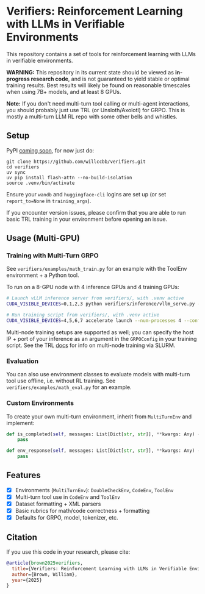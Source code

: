 # Verifiers: Reinforcement Learning with LLMs in Verifiable Environments

This repository contains a set of tools for reinforcement learning with LLMs in verifiable environments.

**WARNING:** This repository in its current state should be viewed as **in-progress research code**, and is not guaranteed to yield stable or optimal training results. Best results will likely be found on reasonable timescales when using 7B+ models, and at least 8 GPUs.

**Note:** If you don't need multi-turn tool calling or multi-agent interactions, you should probably just use TRL (or Unsloth/Axolotl) for GRPO. This is mostly a multi-turn LLM RL repo with some other bells and whistles.


## Setup

PyPI [coming soon](https://pypi.org/project/verifiers/), for now just do:
```
git clone https://github.com/willccbb/verifiers.git
cd verifiers
uv sync
uv pip install flash-attn --no-build-isolation
source .venv/bin/activate
```
Ensure your `wandb` and `huggingface-cli` logins are set up (or set `report_to=None` in `training_args`).

If you encounter version issues, please confirm that you are able to run basic TRL training in your environment before opening an issue.

## Usage (Multi-GPU)

### Training with Multi-Turn GRPO

See `verifiers/examples/math_train.py` for an example with the ToolEnv environment + a Python tool.

To run on a 8-GPU node with 4 inference GPUs and 4 training GPUs:
```sh
# Launch vLLM inference server from verifiers/, with .venv active
CUDA_VISIBLE_DEVICES=0,1,2,3 python verifiers/inference/vllm_serve.py --model "Qwen/Qwen2.5-7B-Instruct" --tensor_parallel_size 4 --max_model_len 8192  --gpu_memory_utilization 0.9 --enable_prefix_caching True
```

```sh
# Run training script from verifiers/, with .venv active
CUDA_VISIBLE_DEVICES=4,5,6,7 accelerate launch --num-processes 4 --config-file configs/zero3.yaml verifiers/examples/math_train.py
```

Multi-node training setups are supported as well; you can specify the host IP + port of your inference as an argument in the `GRPOConfig` in your training script. See the TRL [docs](https://huggingface.co/docs/trl/main/en/grpo_trainer#trl.GRPOTrainer) for info on multi-node training via SLURM.

### Evaluation

You can also use environment classes to evaluate models with multi-turn tool use offline, i.e. without RL training. See `verifiers/examples/math_eval.py` for an example.

### Custom Environments

To create your own multi-turn environment, inherit from `MultiTurnEnv` and implement:
```python
def is_completed(self, messages: List[Dict[str, str]], **kwargs: Any) -> bool:
    pass

def env_response(self, messages: List[Dict[str, str]], **kwargs: Any) -> Dict[str, str]:
    pass
```

## Features
- [X] Environments (`MultiTurnEnv`): `DoubleCheckEnv`, `CodeEnv`, `ToolEnv`
- [X] Multi-turn tool use in `CodeEnv` and `ToolEnv`
- [X] Dataset formatting + XML parsers
- [X] Basic rubrics for math/code correctness + formatting
- [X] Defaults for GRPO, model, tokenizer, etc.

## Citation

If you use this code in your research, please cite:

```bibtex
@article{brown2025verifiers,
  title={Verifiers: Reinforcement Learning with LLMs in Verifiable Environments},
  author={Brown, William},
  year={2025}
}
```
